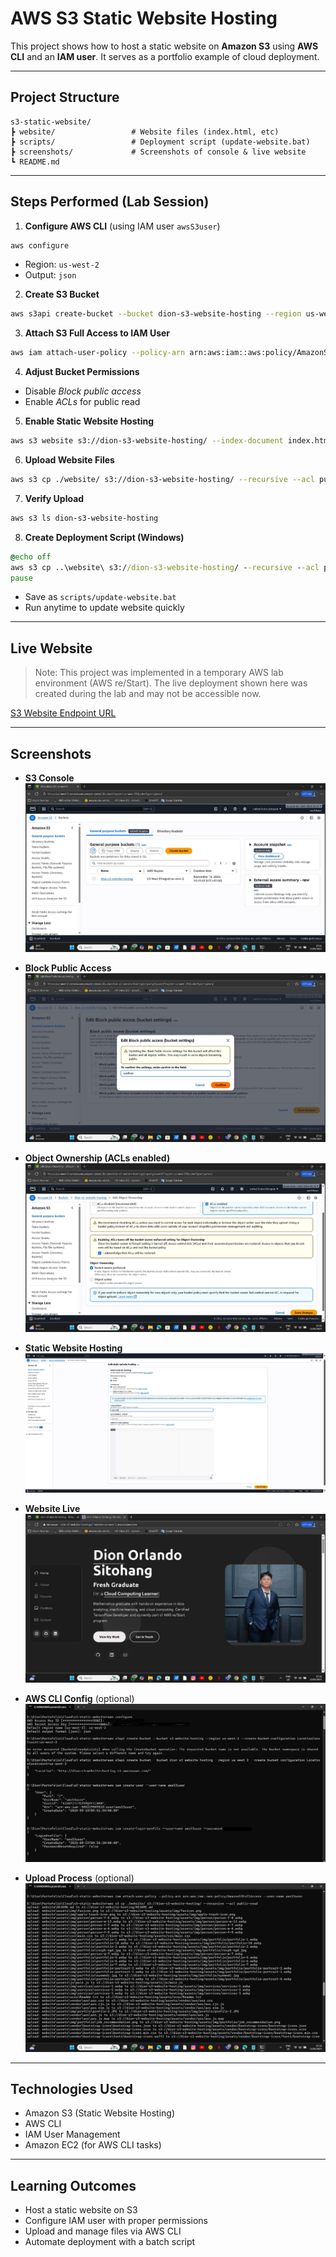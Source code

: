 # AWS S3 Static Website Hosting

This project shows how to host a static website on **Amazon S3** using **AWS CLI** and an **IAM user**. It serves as a portfolio example of cloud deployment.

---

## Project Structure

```
s3-static-website/
┣ website/                 # Website files (index.html, etc)
┣ scripts/                 # Deployment script (update-website.bat)
┣ screenshots/             # Screenshots of console & live website
┗ README.md
```

---

## Steps Performed (Lab Session)

1. **Configure AWS CLI** (using IAM user `awsS3user`)
```bash
aws configure
```
- Region: `us-west-2`
- Output: `json`

2. **Create S3 Bucket**
```bash
aws s3api create-bucket --bucket dion-s3-website-hosting --region us-west-2 --create-bucket-configuration LocationConstraint=us-west-2
```

3. **Attach S3 Full Access to IAM User**
```bash
aws iam attach-user-policy --policy-arn arn:aws:iam::aws:policy/AmazonS3FullAccess --user-name awsS3user
```

4. **Adjust Bucket Permissions**
- Disable *Block public access*
- Enable *ACLs* for public read

5. **Enable Static Website Hosting**
```bash
aws s3 website s3://dion-s3-website-hosting/ --index-document index.html
```

6. **Upload Website Files**
```bash
aws s3 cp ./website/ s3://dion-s3-website-hosting/ --recursive --acl public-read
```

7. **Verify Upload**
```bash
aws s3 ls dion-s3-website-hosting
```

8. **Create Deployment Script (Windows)**
```bat
@echo off
aws s3 cp ..\website\ s3://dion-s3-website-hosting/ --recursive --acl public-read
pause
```
- Save as `scripts/update-website.bat`
- Run anytime to update website quickly

---

## Live Website

> Note: This project was implemented in a temporary AWS lab environment (AWS re/Start). 
> The live deployment shown here was created during the lab and may not be accessible now.

[S3 Website Endpoint URL](http://dion-s3-website-hosting.s3-website-us-west-2.amazonaws.com/)

---

## Screenshots  

- **S3 Console**  
  ![S3 Console](screenshots/s3-console.jpg)  

- **Block Public Access**  
  ![Block Public Access](screenshots/block-public-access.jpg)  

- **Object Ownership (ACLs enabled)**  
  ![Object Ownership](screenshots/object-ownership.jpg)  

- **Static Website Hosting**  
  ![Static Website Hosting](screenshots/static-website-hosting.jpg)  

- **Website Live**  
  ![Website Live](screenshots/website-live.jpg)  

- **AWS CLI Config** (optional)  
  ![AWS CLI Config](screenshots/aws-cli-config.jpg)  

- **Upload Process** (optional)  
  ![Upload Process](screenshots/aws-s3-upload.jpg)  

---

## Technologies Used

- Amazon S3 (Static Website Hosting)
- AWS CLI
- IAM User Management
- Amazon EC2 (for AWS CLI tasks)

---

## Learning Outcomes

- Host a static website on S3
- Configure IAM user with proper permissions
- Upload and manage files via AWS CLI
- Automate deployment with a batch script
